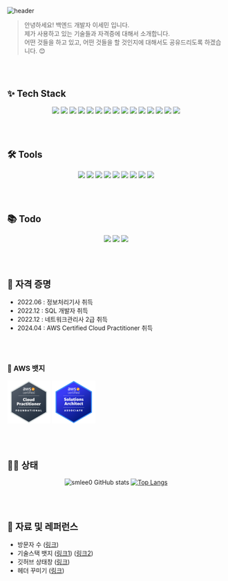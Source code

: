 ![header](https://capsule-render.vercel.app/api?type=waving&color=auto&height=300&section=header&text=Welcome👋&fontSize=90)

> 안녕하세요! 백엔드 개발자 이세민 입니다.<br/>
> 제가 사용하고 있는 기술들과 자격증에 대해서 소개합니다.<br/>
> 어떤 것들을 하고 있고, 어떤 것들을 할 것인지에 대해서도 공유드리도록 하겠습니다. 😊
  
  
<br/><br/>
## ✨ Tech Stack

<div align="center">
  
  <img src="https://img.shields.io/badge/java-%23007396.svg?&style=for-the-badge&logo=java&logoColor=white" />
  <img src="https://img.shields.io/badge/spring%20boot-%236DB33F.svg?&style=for-the-badge&logo=spring%20boot&logoColor=white" />
  <img src="https://img.shields.io/badge/jpa-%23000000.svg?&style=for-the-badge&logo=jpa%20idea&logoColor=white" />
  <img src="https://img.shields.io/badge/javascript-%23F7DF1E.svg?&style=for-the-badge&logo=javascript&logoColor=black" />
  <img src="https://img.shields.io/badge/jquery-%230769AD.svg?&style=for-the-badge&logo=jquery&logoColor=white" />
  <img src="https://img.shields.io/badge/html5-%23E34F26.svg?&style=for-the-badge&logo=html5&logoColor=white" />
  <img src="https://img.shields.io/badge/markdown-%23000000.svg?&style=for-the-badge&logo=markdown&logoColor=white" />
  <img src="https://img.shields.io/badge/thymeleaf-%23005F0F.svg?&style=for-the-badge&logo=thymeleaf&logoColor=white" />
  <img src="https://img.shields.io/badge/mysql-%234479A1.svg?&style=for-the-badge&logo=mysql&logoColor=white" />
  <img src="https://img.shields.io/badge/postgresql-%23336791.svg?&style=for-the-badge&logo=postgresql&logoColor=white" />
  <img src="https://img.shields.io/badge/oracle-%23F80000.svg?&style=for-the-badge&logo=oracle&logoColor=white" />
  <img src="https://img.shields.io/badge/linux-%23FCC624.svg?&style=for-the-badge&logo=linux&logoColor=black" />
  <img src="https://img.shields.io/badge/amazon%20aws-%23232F3E.svg?&style=for-the-badge&logo=amazon%20aws&logoColor=white" />
  <img src="https://img.shields.io/badge/docker-%232496ED.svg?&style=for-the-badge&logo=docker&logoColor=white" />
  <img src="https://img.shields.io/badge/redis-%23DC382D.svg?&style=for-the-badge&logo=redis&logoColor=white" />
  
</div>


<br/><br/>
## 🛠️ Tools

<div align="center">
  
  <img src="https://img.shields.io/badge/git-%23F05032.svg?&style=for-the-badge&logo=git&logoColor=white" />
  <img src="https://img.shields.io/badge/intellij%20idea-%23000000.svg?&style=for-the-badge&logo=intellij%20idea&logoColor=white" />
  <img src="https://img.shields.io/badge/eclipse%20ide-%232C2255.svg?&style=for-the-badge&logo=eclipse%20ide&logoColor=white" />
  <img src="https://img.shields.io/badge/gitlab-%23FCA121.svg?&style=for-the-badge&logo=gitlab&logoColor=black" />
  <img src="https://img.shields.io/badge/jira-%230052CC.svg?&style=for-the-badge&logo=jira&logoColor=white" />
  <img src="https://img.shields.io/badge/slack-%234A154B.svg?&style=for-the-badge&logo=slack&logoColor=white" />
  <img src="https://img.shields.io/badge/postman-%23FF6C37.svg?&style=for-the-badge&logo=postman&logoColor=white" />
  <img src="https://img.shields.io/badge/discord-%237289DA.svg?&style=for-the-badge&logo=discord&logoColor=white" />
  <img src="https://img.shields.io/badge/jenkins-%23D24939.svg?&style=for-the-badge&logo=jenkins&logoColor=white" />

</div>


<br/><br/>
## 📚 Todo

<div align="center">

  <img src="https://img.shields.io/badge/flutter-%2302569B.svg?&style=for-the-badge&logo=flutter&logoColor=white" />
  <img src="https://img.shields.io/badge/python-%233776AB.svg?&style=for-the-badge&logo=python&logoColor=white" />
  <img src="https://img.shields.io/badge/go-%2300ADD8.svg?&style=for-the-badge&logo=go&logoColor=white" />

</div>



<br/><br/>
## 🥇 자격 증명

- 2022.06 : 정보처리기사 취득
- 2022.12 : SQL 개발자 취득
- 2022.12 : 네트워크관리사 2급 취득
- 2024.04 : AWS Certified Cloud Practitioner 취득


<br/><br/>
### 🏅 AWS 뱃지

<img width="100px" height="100px" src="https://raw.githubusercontent.com/smlee0/smlee0/master/aws-certified-cloud-practitioner.png" />
<img width="100px" height="100px" src="https://raw.githubusercontent.com/smlee0/smlee0/refs/heads/master/aws-certified-solutions-architect-associate.png" />



<br/><br/>
## 🧑‍💻 상태

<div align="center">
  
  ![smlee0 GitHub stats](https://github-readme-stats.vercel.app/api?username=smlee0&show_icons=true&theme=radical)
  [![Top Langs](https://github-readme-stats.vercel.app/api/top-langs/?username=smlee0&layout=compact)](https://github.com/smlee0/github-readme-stats)

</div>


<br/><br/>
## 📑 자료 및 레퍼런스

- 방문자 수 ([링크](https://hits.seeyoufarm.com/))
- 기술스택 뱃지 ([링크1](https://simpleicons.org/)) ([링크2](https://github.com/danmadeira/simple-icon-badges))
- 깃허브 상태창 ([링크](https://github.com/anuraghazra/github-readme-stats))
- 헤더 꾸미기 ([링크](https://github.com/kyechan99/capsule-render))




